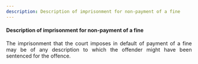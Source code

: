 ```yaml
---
description: Description of imprisonment for non-payment of a fine
---
```


#### Description of imprisonment for non-payment of a fine
<div style="text-align: justify">

The imprisonment that the court imposes in default of payment of a fine may be of any description to which the offender might have been sentenced for the offence.

</div>
